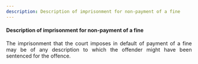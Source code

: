 ```yaml
---
description: Description of imprisonment for non-payment of a fine
---
```


#### Description of imprisonment for non-payment of a fine
<div style="text-align: justify">

The imprisonment that the court imposes in default of payment of a fine may be of any description to which the offender might have been sentenced for the offence.

</div>
